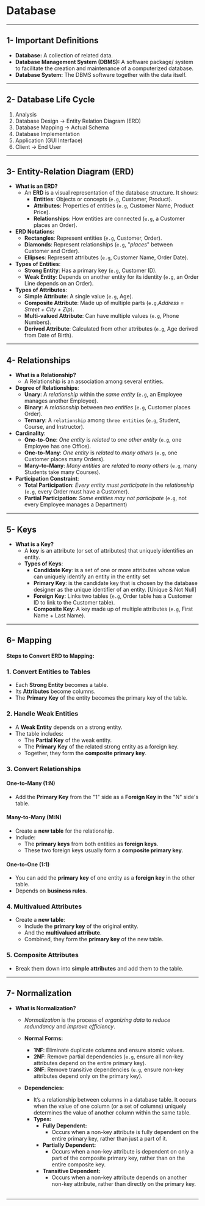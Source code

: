 # Database
***
## 1- Important Definitions
- **Database:** A collection of related data.
- **Database Management System (DBMS):** A software package/ system to facilitate the creation and maintenance of a computerized database.
- **Database System:** The DBMS software together with the data itself. 
&nbsp;
***
## 2- Database Life Cycle
1. Analysis
2. Database Design → Entity Relation Diagram (ERD)
3. Database Mapping → Actual Schema
4. Database Implementation
5. Application (GUI Interface)
6. Client → End User
&nbsp;
***
## 3- Entity-Relation Diagram (ERD)
- **What is an ERD?**
	- An **ERD** is a visual representation of the database structure. It shows:
		- **Entities**: Objects or concepts (`e.g`, Customer, Product).
		- **Attributes**: Properties of entities (`e.g`, Customer Name, Product Price).
		- **Relationships**: How entities are connected (`e.g`, a Customer places an Order).
- **ERD Notations:**
	- **Rectangles**: Represent entities (`e.g`, Customer, Order).
	- **Diamonds**: Represent relationships (`e.g`, "*places*" between Customer and Order).
	- **Ellipses**: Represent attributes (`e.g`, Customer Name, Order Date).
- **Types of Entities**:
	- **Strong Entity**: Has a primary key (`e.g`, Customer ID).
	- **Weak Entity**: Depends on another entity for its identity (`e.g`, an Order Line depends on an Order).
- **Types of Attributes**:
	- **Simple Attribute**: A single value (`e.g`, Age).
	- **Composite Attribute**: Made up of multiple parts (`e.g`,*Address = Street + City + Zip*).
	- **Multi-valued Attribute**: Can have multiple values (`e.g`, Phone Numbers).
	- **Derived Attribute**: Calculated from other attributes (`e.g`, Age derived from Date of Birth).
&nbsp;
***
## 4- Relationships
- **What is a Relationship?**
	- A Relationship is an association among several entities.
- **Degree of Relationships**:
	- **Unary**: A *relationship* within the *same entity* (`e.g`, an Employee manages another Employee).
	- **Binary**: A *relationship* between *two entities* (`e.g`, Customer places Order).
	- **Ternary**: A `relationship` among `three entities` (`e.g`, Student, Course, and Instructor).
- **Cardinality**:
	- **One-to-One**: *One entity* is *related* to *one other entity* (`e.g`, one Employee has one Office).
	- **One-to-Many**: *One entity* is *related* to *many others* (`e.g`, one Customer places many Orders).
	- **Many-to-Many**: *Many entities* are *related* to *many others* (`e.g`, many Students take many Courses).
- **Participation Constraint**:
	- **Total Participation**: *Every entity must participate* in the *relationship* (`e.g`, every Order must have a Customer).
	- **Partial Participation**: *Some entities may not participate* (`e.g`, not every Employee manages a Department)
&nbsp;
***
## 5- Keys
- **What is a Key?**
	- A **key** is an attribute (or set of attributes) that uniquely identifies an entity.
	- **Types of Keys**:
		- **Candidate Key**: is a set of one or more attributes whose value can uniquely identify an entity in the entity set
		- **Primary Key**: is the candidate key that is chosen by the database designer as the unique identifier of an entity. [Unique & Not Null]
		- **Foreign Key**: Links two tables (`e.g`, Order table has a Customer ID to link to the Customer table).
		- **Composite Key**: A key made up of multiple attributes (`e.g`, First Name + Last Name).
&nbsp;
***
## 6- Mapping

#### Steps to Convert ERD to Mapping:
### **1. Convert Entities to Tables**
- Each **Strong Entity** becomes a table.
- Its **Attributes** become columns.
- The **Primary Key** of the entity becomes the primary key of the table.
### **2. Handle Weak Entities**
- A **Weak Entity** depends on a strong entity.
- The table includes:
  - The **Partial Key** of the weak entity.
  - The **Primary Key** of the related strong entity as a foreign key.
  - Together, they form the **composite primary key**.
### **3. Convert Relationships**
#### One-to-Many (1:N)
- Add the **Primary Key** from the "1" side as a **Foreign Key** in the "N" side's table.
#### Many-to-Many (M:N)
- Create a **new table** for the relationship.
- Include:
  - The **primary keys** from both entities as **foreign keys**.
  - These two foreign keys usually form a **composite primary key**.
#### One-to-One (1:1)
- You can add the **primary key** of one entity as a **foreign key** in the other table.
- Depends on **business rules**.
### **4. Multivalued Attributes**
- Create a **new table**:
  - Include the **primary key** of the original entity.
  - And the **multivalued attribute**.
  - Combined, they form the **primary key** of the new table.
### **5. Composite Attributes**
- Break them down into **simple attributes** and add them to the table.
&nbsp;
***
## 7- Normalization
- **What is Normalization?**
	- *Normalization* is the process of *organizing data* to *reduce redundancy* and *improve efficiency*.
	- **Normal  Forms:**
		- **1NF**: Eliminate duplicate columns and ensure atomic values.
		- **2NF**: Remove partial dependencies (`e.g`, ensure all non-key attributes depend on the entire primary key).
		- **3NF**: Remove transitive dependencies (`e.g`, ensure non-key attributes depend only on the primary key).

   - **Dependencies:**
		- It’s a relationship between columns in a database table. It occurs when the value of one column (or a set of columns) uniquely determines the value of another column within the same table.
		- **Types:**
			- **Fully Dependent:**
				- Occurs when a non-key attribute is fully dependent on the entire primary key, rather than just a part of it.
			- **Partially Dependent:**
				- Occurs when a non-key attribute is dependent on only a part of the composite primary key, rather than on the entire composite key.
			- **Transitive Dependent:**
				- Occurs when a non-key attribute depends on another non-key attribute, rather than directly on the primary key.
&nbsp;
***
